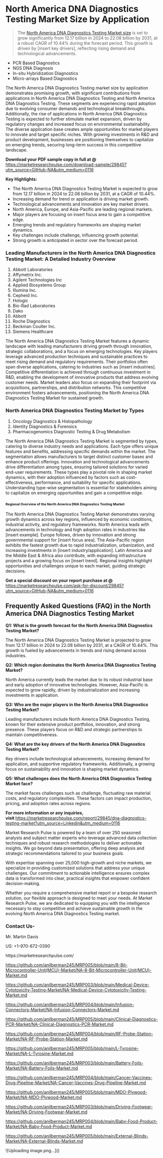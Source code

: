 <h1>North America DNA Diagnostics Testing Market&nbsp;Size by Application</h1><blockquote><p>The <a href="https://marketresearchpulse.com/download-sample/29845?utm_source=GitHub-NA&amp;utm_medium=0116">North America DNA Diagnostics Testing Market size</a> is set to grow significantly from 12.17 billion in 2024 to 22.08 billion by 2031, at a robust CAGR of 10.44% during the forecast period. This growth is driven by [insert key drivers], reflecting rising demand and technological advancements.</p></blockquote><ul><li>PCR Based Diagnostics<li> NGS DNA Diagnosis<li> In-situ Hybridization Diagnostics<li> Micro-arrays Based Diagnostics</li></ul><p>The North America DNA Diagnostics Testing market size by application demonstrates promising growth, with significant contributions from applications in North America DNA Diagnostics Testing and North America DNA Diagnostics Testing. These segments are experiencing rapid adoption due to evolving consumer demands and technological breakthroughs. Additionally, the rise of applications in North America DNA Diagnostics Testing is expected to further stimulate market expansion, driven by regulatory changes and increased focus on environmental sustainability. The diverse application base creates ample opportunities for market players to innovate and target specific niches. With growing investments in R&D and product development, businesses are positioning themselves to capitalize on emerging trends, securing long-term success in this competitive landscape.</p><p><strong>Download your PDF sample copy in full at @ </strong><a href="https://marketresearchpulse.com/download-sample/29845?utm_source=GitHub-NA&amp;utm_medium=0116">https://marketresearchpulse.com/download-sample/29845?utm_source=GitHub-NA&amp;utm_medium=0116</a></p><p><strong>Key Highlights: </strong></p><ul><li>The North America DNA Diagnostics Testing Market is expected to grow from 12.17 billion in 2024 to 22.08 billion by 2031, at a CAGR of 10.44%.</li><li>Increasing demand for trend or application is driving market growth.</li><li>Technological advancements and innovation are key market drivers.</li><li>North America, Europe, and Asia-Pacific are leading regional markets.</li><li>Major players are focusing on insert focus area to gain a competitive edge.</li><li>Emerging trends and regulatory frameworks are shaping market dynamics.</li><li>Key challenges include challenge, influencing growth potential.</li><li>Strong growth is anticipated in sector over the forecast period.</li></ul><h3>Leading Manufacturers in the North America DNA Diagnostics Testing Market: A Detailed Industry Overview</h3><ol><li>Abbott Laboratories</li><li>Affymetrix Inc.</li><li>Agilent Technologies Inc</li><li>Applied Biosystems Group</li><li>Illumina Inc.</li><li>Cepheid Inc.</li><li>Hologic</li><li>Bio-Rad Laboratories</li><li>Dako</li><li>Abbott</li><li>Roche Diagnostics</li><li>Beckman Coulter Inc.</li><li>Siemens Healthcare</li></ol><div class="flex max-w-full flex-col flex-grow"><div class="min-h-8 text-message flex w-full flex-col items-end gap-2 whitespace-normal break-words [.text-message+&amp;]:mt-5" dir="auto" data-message-author-role="assistant" data-message-id="fd8432e4-4910-450d-b182-61b7bfb0a01f" data-message-model-slug="gpt-4o"><div class="flex w-full flex-col gap-1 empty:hidden first:pt-[3px]"><div class="markdown prose w-full break-words dark:prose-invert light"><p>The North America DNA Diagnostics Testing Market features a dynamic landscape with leading manufacturers driving growth through innovation, strategic collaborations, and a focus on emerging technologies. Key players leverage advanced production techniques and sustainable practices to meet rising demand and regulatory requirements. Their portfolios often span diverse applications, catering to industries such as [insert industries]. Competitive differentiation is achieved through continuous investment in R&amp;D, enabling the development of innovative products that address evolving customer needs. Market leaders also focus on expanding their footprint via acquisitions, partnerships, and distribution networks. This competitive environment fosters advancements, positioning the North America DNA Diagnostics Testing Market for sustained growth.</p></div></div></div></div><h3>North America DNA Diagnostics Testing Market by Types</h3><ol><li>Oncology Diagnostics & Histopathology<li> Identity Diagnostics & Forensics<li> Pharmacogenomics Diagnostic Testing & Drug Metabolism</li></ol><div class="flex max-w-full flex-col flex-grow"><div class="min-h-8 text-message flex w-full flex-col items-end gap-2 whitespace-normal break-words [.text-message+&amp;]:mt-5" dir="auto" data-message-author-role="assistant" data-message-id="084470be-0bb7-4664-bddf-5156b4f41249" data-message-model-slug="gpt-4o-mini"><div class="flex w-full flex-col gap-1 empty:hidden first:pt-[3px]"><div class="markdown prose w-full break-words dark:prose-invert light"><p>The North America DNA Diagnostics Testing Market is segmented by types, catering to diverse industry needs and applications. Each type offers unique features and benefits, addressing specific demands within the market. The segmentation allows manufacturers to target distinct customer bases and enhance product offerings. Innovation and technological advancements drive differentiation among types, ensuring tailored solutions for varied end-user requirements. These types play a pivotal role in shaping market dynamics, with their adoption influenced by factors such as cost-effectiveness, performance, and suitability for specific applications. Understanding type-wise segmentation is essential for stakeholders aiming to capitalize on emerging opportunities and gain a competitive edge.</p></div></div></div></div><h3><span style="font-size: 11px;">Regional Overview of the North America DNA Diagnostics Testing Market</span></h3><div class="flex max-w-full flex-col flex-grow"><div class="min-h-8 text-message flex w-full flex-col items-end gap-2 whitespace-normal break-words [.text-message+&amp;]:mt-5" dir="auto" data-message-author-role="assistant" data-message-id="e9038762-ce64-4e30-91c9-9bd413514231" data-message-model-slug="gpt-4o-mini"><div class="flex w-full flex-col gap-1 empty:hidden first:pt-[3px]"><div class="markdown prose w-full break-words dark:prose-invert light"><p>The North America DNA Diagnostics Testing Market demonstrates varying growth dynamics across key regions, influenced by economic conditions, industrial activity, and regulatory frameworks. North America leads with advancements in technology and high adoption rates in industries like [insert example]. Europe follows, driven by innovation and strong governmental support for [insert focus area]. The Asia-Pacific region exhibits the fastest growth due to rapid industrialization, urbanization, and increasing investments in [insert industry/application]. Latin America and the Middle East &amp; Africa also contribute, with expanding infrastructure projects and a growing focus on [insert trend]. Regional insights highlight opportunities and challenges unique to each market, guiding strategic decisions.</p></div></div></div></div><p><strong>Get a special discount on your report purchase at @ </strong><a href="https://marketresearchpulse.com/ask-for-discount/29845?utm_source=GitHub-NA&amp;utm_medium=0116">https://marketresearchpulse.com/ask-for-discount/29845?utm_source=GitHub-NA&amp;utm_medium=0116</a></p><h2>Frequently Asked Questions (FAQ) in the North America DNA Diagnostics Testing Market</h2><p><strong>Q1: What is the growth forecast for the North America DNA Diagnostics Testing Market?</strong></p><p>The North America DNA Diagnostics Testing Market is projected to grow from 12.17 billion in 2024 to 22.08 billion by 2031, at a CAGR of 10.44%. This growth is fueled by advancements in trends and rising demand across industries.</p><p><strong>Q2: Which region dominates the North America DNA Diagnostics Testing Market?</strong></p><p>North America currently leads the market due to its robust industrial base and early adoption of innovative technologies. However, Asia-Pacific is expected to grow rapidly, driven by industrialization and increasing investments in application.</p><p><strong>Q3: Who are the major players in the North America DNA Diagnostics Testing Market?</strong></p><p>Leading manufacturers include North America DNA Diagnostics Testing, known for their extensive product portfolios, innovation, and strong presence. These players focus on R&amp;D and strategic partnerships to maintain competitiveness.</p><p><strong>Q4: What are the key drivers of the North America DNA Diagnostics Testing Market?</strong></p><p>Key drivers include technological advancements, increasing demand for application, and supportive regulatory frameworks. Additionally, a growing focus on sustainability and innovation is shaping market dynamics.</p><p><strong>Q5: What challenges does the North America DNA Diagnostics Testing Market face?</strong></p><p>The market faces challenges such as challenge, fluctuating raw material costs, and regulatory complexities. These factors can impact production, pricing, and adoption rates across regions.</p><p><strong>For more information or any inquiries, visit&nbsp;</strong><a href="https://marketresearchpulse.com/report/29845/dna-diagnostics-testing-market?utm_source=Linkedin&utm_medium=0116">https://marketresearchpulse.com/report/29845/dna-diagnostics-testing-market?utm_source=Linkedin&utm_medium=0116</a></p><p>Market Research Pulse is powered by a team of over 250 seasoned analysts and subject matter experts who leverage advanced data collection techniques and robust research methodologies to deliver actionable insights. We go beyond data presentation, offering deep analysis and strategic recommendations tailored to your business goals.</p><p>With expertise spanning over 25,000 high-growth and niche markets, we specialize in providing customized solutions that address your unique challenges. Our commitment to actionable intelligence ensures complex data is transformed into clear, practical insights that empower confident decision-making.</p><p>Whether you require a comprehensive market report or a bespoke research solution, our flexible approach is designed to meet your needs. At Market Research Pulse, we are dedicated to equipping you with the intelligence necessary to stay competitive and achieve sustainable growth in the evolving North America DNA Diagnostics Testing market.</p><h3><strong>Contact Us-</strong></h3><p>Mr. Martin Davis</p><p>US: +1-970-672-0390</p><p>https://marketresearchpulse.com/</p><p><a href="https://github.com/anilberman245/MRP005/blob/main/8-Bit-Microcontroller-Unit(MCU)-Market/NA-8-Bit-Microcontroller-Unit(MCU)-Market.md">https://github.com/anilberman245/MRP005/blob/main/8-Bit-Microcontroller-Unit(MCU)-Market/NA-8-Bit-Microcontroller-Unit(MCU)-Market.md</a></p><p><a href="https://github.com/anilberman245/MRP003/blob/main/Medical-Device-Cytotoxicity-Testing-Market/NA-Medical-Device-Cytotoxicity-Testing-Market.md">https://github.com/anilberman245/MRP003/blob/main/Medical-Device-Cytotoxicity-Testing-Market/NA-Medical-Device-Cytotoxicity-Testing-Market.md</a></p><p><a href="https://github.com/anilberman245/MRP004/blob/main/Infusion-Connectors-Market/NA-Infusion-Connectors-Market.md">https://github.com/anilberman245/MRP004/blob/main/Infusion-Connectors-Market/NA-Infusion-Connectors-Market.md</a></p><p><a href="https://github.com/anilberman245/MRP005/blob/main/Clinical-Diagnostics-PCR-Market/NA-Clinical-Diagnostics-PCR-Market.md">https://github.com/anilberman245/MRP005/blob/main/Clinical-Diagnostics-PCR-Market/NA-Clinical-Diagnostics-PCR-Market.md</a></p><p><a href="https://github.com/anilberman245/MRP004/blob/main/RF-Probe-Station-Market/NA-RF-Probe-Station-Market.md">https://github.com/anilberman245/MRP004/blob/main/RF-Probe-Station-Market/NA-RF-Probe-Station-Market.md</a></p><p><a href="https://github.com/anilberman245/MRP005/blob/main/L-Tyrosine-Market/NA-L-Tyrosine-Market.md">https://github.com/anilberman245/MRP005/blob/main/L-Tyrosine-Market/NA-L-Tyrosine-Market.md</a></p><p><a href="https://github.com/anilberman245/MRP003/blob/main/Battery-Foils-Market/NA-Battery-Foils-Market.md">https://github.com/anilberman245/MRP003/blob/main/Battery-Foils-Market/NA-Battery-Foils-Market.md</a></p><p><a href="https://github.com/anilberman245/MRP004/blob/main/Cancer-Vaccines-Drug-Pipeline-Market/NA-Cancer-Vaccines-Drug-Pipeline-Market.md">https://github.com/anilberman245/MRP004/blob/main/Cancer-Vaccines-Drug-Pipeline-Market/NA-Cancer-Vaccines-Drug-Pipeline-Market.md</a></p><p><a href="https://github.com/anilberman245/MRP005/blob/main/MDO-Plywood-Market/NA-MDO-Plywood-Market.md">https://github.com/anilberman245/MRP005/blob/main/MDO-Plywood-Market/NA-MDO-Plywood-Market.md</a></p><p><a href="https://github.com/anilberman245/MRP003/blob/main/Driving-Footwear-Market/NA-Driving-Footwear-Market.md">https://github.com/anilberman245/MRP003/blob/main/Driving-Footwear-Market/NA-Driving-Footwear-Market.md</a></p><p><a href="https://github.com/anilberman245/MRP004/blob/main/Baby-Food-Product-Market/NA-Baby-Food-Product-Market.md">https://github.com/anilberman245/MRP004/blob/main/Baby-Food-Product-Market/NA-Baby-Food-Product-Market.md</a></p><p><a href="https://github.com/anilberman245/MRP005/blob/main/External-Blinds-Market/NA-External-Blinds-Market.md">https://github.com/anilberman245/MRP005/blob/main/External-Blinds-Market/NA-External-Blinds-Market.md</a></p>
![Uploading image.png…]()
